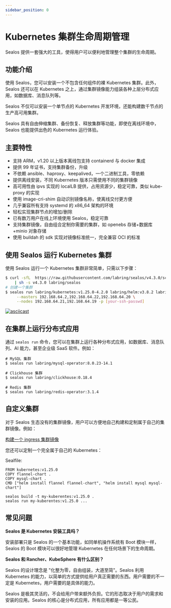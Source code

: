 ```yaml
---
sidebar_position: 0
---
```


# Kubernetes 集群生命周期管理

Sealos 提供一套强大的工具，使得用户可以便利地管理整个集群的生命周期。

## 功能介绍

使用 Sealos，您可以安装一个不包含任何组件的裸 Kubernetes 集群。此外，Sealos 还可以在 Kubernetes 之上，通过集群镜像能力组装各种上层分布式应用，如数据库、消息队列等。

Sealos 不仅可以安装一个单节点的 Kubernetes 开发环境，还能构建数千节点的生产高可用集群。

Sealos 具有自由伸缩集群、备份恢复、释放集群等功能，即使在离线环境中，Sealos 也能提供出色的 Kubernetes 运行体验。

## 主要特性

- 支持 ARM，v1.20 以上版本离线包支持 containerd 与 docker 集成
- 提供 99 年证书，支持集群备份，升级
- 不依赖 ansible、haproxy、keepalived，一个二进制工具，零依赖
- 提供离线安装，不同 Kubernetes 版本只需使用不同的集群镜像
- 高可用性由 ipvs 实现的 localLB 提供，占用资源少，稳定可靠，类似 kube-proxy 的实现
- 使用 image-cri-shim 自动识别镜像名称，使离线交付更方便
- 几乎兼容所有支持 systemd 的 x86_64 架构的环境
- 轻松实现集群节点的增加/删除
- 已有数万用户在线上环境使用 Sealos，稳定可靠
- 支持集群镜像，自由组合定制你需要的集群，如 openebs 存储+数据库+minio 对象存储
- 使用 buildah 的 sdk 实现对镜像标准统一，完全兼容 OCI 的标准

## 使用 Sealos 运行 Kubernetes 集群

使用 Sealos 运行一个 Kubernetes 集群非常简单，只需以下步骤：

```bash
$ curl -sfL  https://raw.githubusercontent.com/labring/sealos/v4.3.0/scripts/install.sh \
    | sh -s v4.3.0 labring/sealos
# 创建一个集群
$ sealos run labring/kubernetes:v1.25.0-4.2.0 labring/helm:v3.8.2 labring/calico:v3.24.1 \
     --masters 192.168.64.2,192.168.64.22,192.168.64.20 \
     --nodes 192.168.64.21,192.168.64.19 -p [your-ssh-passwd]
```

[![asciicast](https://asciinema.org/a/519263.svg)](https://asciinema.org/a/519263?speed=3)

## 在集群上运行分布式应用

通过 `sealos run` 命令，您可以在集群上运行各种分布式应用，如数据库、消息队列、AI 能力，甚至企业级 SaaS 软件。例如：

```shell
# MySQL 集群
$ sealos run labring/mysql-operator:8.0.23-14.1

# Clickhouse 集群
$ sealos run labring/clickhouse:0.18.4

# Redis 集群
$ sealos run labring/redis-operator:3.1.4
```

## 自定义集群

对于 Sealos 生态没有的集群镜像，用户可以方便地自己构建和定制属于自己的集群镜像。例如：

[构建一个 ingress 集群镜像](/self-hosting/lifecycle-management/quick-start/build-ingress-cluster-image.md)

您还可以定制一个完全属于自己的 Kubernetes：

Sealfile:

```shell
FROM kubernetes:v1.25.0
COPY flannel-chart .
COPY mysql-chart .
CMD ["helm install flannel flannel-chart", "helm install mysql mysql-chart"]
```

```shell
sealos build -t my-kuberentes:v1.25.0 .
sealos run my-kuberentes:v1.25.0 ...
```

## 常见问题

**Sealos 是 Kubernetes 安装工具吗？**

安装部署只是 Sealos 的一个基本功能，如同单机操作系统有 Boot 模块一样，Sealos 的 Boot 模块可以很好地管理 Kubernetes 在任何场景下的生命周期。

**Sealos 和 Rancher、KubeSphere 有什么区别？**

Sealos 的设计理念是 "化整为零，自由组装，大道至简"。Sealos 利用 Kubernetes 的能力，以简单的方式提供给用户真正需要的东西。用户需要的不一定是 Kubernetes，用户需要的是具体的能力。

Sealos 是极其灵活的，不会给用户带来额外负担。它的形态取决于用户的需求和安装的应用。Sealos 的核心是分布式应用，所有应用都是一等公民。
